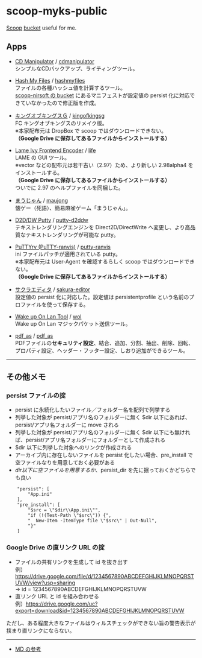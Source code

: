 # scoop-myks-public

[Scoop](https://scoop.sh/) [bucket](https://github.com/lukesampson/scoop/wiki/Buckets) useful for me.

## Apps

* [CD Manipulator](http://www.storeroom.info/cdm/) / [cdmanipulator](bucket/cdmanipulator.json)  
	シンプルなCDバックアップ、ライティングツール。

* [Hash My Files](https://www.nirsoft.net/utils/hash_my_files.html) / [hashmyfiles](bucket/hashmyfiles.json)  
	ファイルの各種ハッシュ値を計算するツール。  
	[scoop-nirsoft の bucket](https://github.com/MCOfficer/scoop-nirsoft) にあるマニフェストが設定値の persist 化に対応できていなかったので修正版を作成。

* [キングオブキングスＧ](https://kyolucam.wixsite.com/tamokuteki) / [kingofkingsg](bucket/kingofkingsg.json)  
	FC キングオブキングスのリメイク版。  
	※本家配布元は DropBox で scoop ではダウンロードできない。  
	**（Google Drive に保存してあるファイルからインストールする）**

* [Lame Ivy Frontend Encoder](https://www.vector.co.jp/soft/win95/art/se233905.html) / [life](bucket/life.json)  
	LAME の GUI ツール。  
	※vector などの配布元は若干古い（2.97）ため、より新しい 2.98alpha4 をインストールする。  
	**（Google Drive に保存してあるファイルからインストールする）**  
	ついでに 2.97 のヘルプファイルを同梱した。

* [まうじゃん](http://www.amy.hi-ho.ne.jp/ishihata/maujong/) / [maujong](bucket/maujong.json)  
	懐ゲー（死語）、簡易麻雀ゲーム「まうじゃん」。

* [D2D/DW Putty](https://ice.hotmint.com/putty/d2ddw.html) / [putty-d2ddw](bucket/putty-d2ddw.json)  
	テキストレンダリングエンジンを Direct2D/DirectWrite へ変更し、より高品質なテキストレンダリングが可能な putty。  

* [PuTTYrv (PuTTY-ranvis)](https://www.ranvis.com/putty) / [putty-ranvis](bucket/putty-ranvis.json)  
	ini ファイルパッチが適用されている putty。  
	※本家配布元は User-Agent を確認するらしく scoop ではダウンロードできない。  
	**（Google Drive に保存してあるファイルからインストールする）**

* [サクラエディタ](https://sakura-editor.github.io/) / [sakura-editor](bucket/sakura-editor.json)  
	設定値の persist 化に対応した。設定値は persistentprofile という名前のプロファイルを使って保存する。

* [Wake up On Lan Tool](https://www.vector.co.jp/soft/dl/win95/util/se241927.html) / [wol](bucket/wol.json)  
	Wake up On Lan マジックパケット送信ツール。

* [pdf_as](http://uchijyu.s601.xrea.com/wordpress/pdf_as/) / [pdf_as](bucket/pdf_as.json)  
	PDFファイルの**セキュリティ設定**、結合、追加、分割、抽出、削除、回転、プロパティ設定、ヘッダー・フッター設定、しおり追加ができるツール。

---
## その他メモ

### persist ファイルの掟

* persist に永続化したいファイル／フォルダー名を配列で列挙する
* 列挙した対象が persist/アプリ名のフォルダーに無く $dir 以下にあれば、persist/アプリ名フォルダーに move される
* 列挙した対象が persist/アプリ名のフォルダーに無く $dir 以下にも無ければ、persist/アプリ名フォルダーにフォルダーとして作成される
* $dir 以下に列挙した対象へのリンクが作成される
* アーカイブ内に存在しないファイルを persist 化したい場合、pre_install で空ファイルなりを用意しておく必要がある
* $dir 以下に空ファイルを用意するか、$persist_dir を先に掘っておくかどちらでも良い

```
    "persist": [
        "App.ini"
    ],
    "pre_install": [
        "$src = \"$dir\\App.ini\"",
        "if (!(Test-Path \"$src\")) {",
        "  New-Item -ItemType file \"$src\" | Out-Null",
        "}"
    ]

```

### Google Drive の直リンク URL の掟

* ファイルの共有リンクを生成して id を抜き出す  
	例）https://drive.google.com/file/d/1234567890ABCDEFGHIJKLMNOPQRSTUVW/view?usp=sharing  
	→ id = 1234567890ABCDEFGHIJKLMNOPQRSTUVW
* 直リンク URL と id を組み合わせる  
	例）https://drive.google.com/uc?export=download&id=1234567890ABCDEFGHIJKLMNOPQRSTUVW  

ただし、ある程度大きなファイルはウィルスチェックができない旨の警告表示が挟まり直リンクにならない。

---
* [MD の参考](https://guides.github.com/features/mastering-markdown/)

